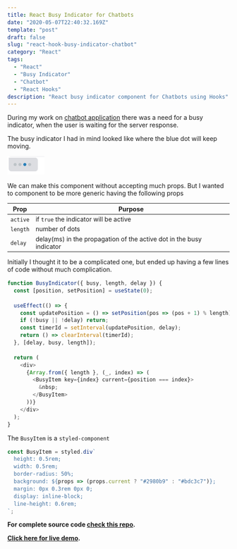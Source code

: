 ```yaml
---
title: React Busy Indicator for Chatbots
date: "2020-05-07T22:40:32.169Z"
template: "post"
draft: false
slug: "react-hook-busy-indicator-chatbot"
category: "React"
tags:
  - "React"
  - "Busy Indicator"
  - "Chatbot"
  - "React Hooks"
description: "React busy indicator component for Chatbots using Hooks"
---
```


During my work on [chatbot application](https://theparadox.life/posts/rule-based-chatbot-from-scratch-using-reactjs-and-nodejs-p1) there was a need for a busy indicator, when the user is waiting for the server response. 

The busy indicator I had in mind looked like where the blue dot will keep moving.

![Screenshot](https://raw.githubusercontent.com/arunghosh/react-chat-busy-indicator/master/docs/react-chat-busy-indicator.png)

We can make this component without accepting much props. But I wanted to component to be more generic having the following props

|Prop|Purpose|
|-|-|
|`active`|if `true` the indicator will be active| 
|`length`|number of dots|
|`delay`|delay(ms) in the propagation of the active dot in the busy indicator|   

Initially I thought it to be a complicated one, but ended up having a few lines of code without much complication.

```javascript
function BusyIndicator({ busy, length, delay }) {
  const [position, setPosition] = useState(0);

  useEffect(() => {
    const updatePosition = () => setPosition(pos => (pos + 1) % length);
    if (!busy || !delay) return;
    const timerId = setInterval(updatePosition, delay);
    return () => clearInterval(timerId);
  }, [delay, busy, length]);

  return (
    <div>
      {Array.from({ length }, (_, index) => (
        <BusyItem key={index} current={position === index}>
          &nbsp;
        </BusyItem>
      ))}
    </div>
  );
}
```

The `BusyItem` is a `styled-component`
```javascript
const BusyItem = styled.div`
  height: 0.5rem;
  width: 0.5rem;
  border-radius: 50%;
  background: ${props => (props.current ? "#2980b9" : "#bdc3c7")};
  margin: 0px 0.3rem 0px 0;
  display: inline-block;
  line-height: 0.6rem;
`;
```

**For complete source code [check this repo](https://github.com/arunghosh/react-chat-busy-indicator).**

**[Click here for live demo](https://codesandbox.io/s/react-chatbot-busy-indicator-hy1fh?file=/src/BusyIndicator.js).**